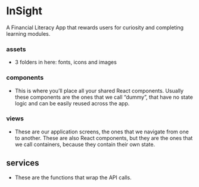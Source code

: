 # InSight
A Financial Literacy App that rewards users for curiosity and completing learning modules.


### assets 
  * 3 folders in here: fonts, icons and images

### components 
  * This is where you’ll place all your shared React components. Usually these components are the ones that we call “dummy”, that have no state logic and can be easily reused across the app.

### views 
  * These are our application screens, the ones that we navigate from one to another. These are also React components, but they are the ones that we call containers, because they contain their own state.
## services 
  *  These are the functions that wrap the API calls.